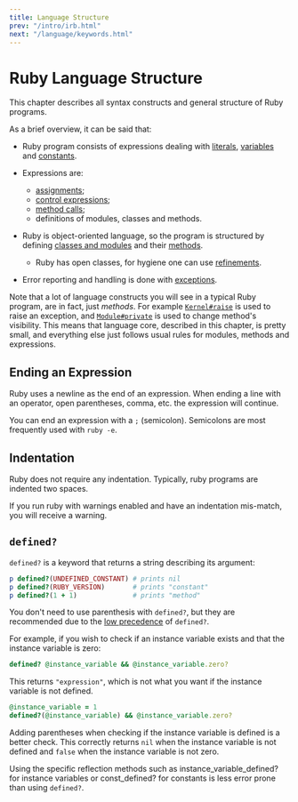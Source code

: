 ```yaml
---
title: Language Structure
prev: "/intro/irb.html"
next: "/language/keywords.html"
---
```


# Ruby Language Structure

This chapter describes all syntax constructs and general structure of
Ruby programs.

As a brief overview, it can be said that:

* Ruby program consists of expressions dealing with
  [literals](language/literals.md),
  [variables](language/variables-constants.md) and
  [constants](language/variables-constants.md#constants).
* Expressions are:
  * [assignments](language/assignment.md);
  * [control expressions](language/control-expressions.md);
  * [method calls](language/methods-call.md);
  * definitions of modules, classes and methods.

* Ruby is object-oriented language, so the program is structured by
  defining [classes and modules](language/modules-classes.md) and their
  [methods](language/methods-def.md).
  * Ruby has open classes, for hygiene one can use
    [refinements](language/refinements.md).

* Error reporting and handling is done with
  [exceptions](language/exceptions.md).

Note that a lot of language constructs you will see in a typical Ruby
program, are in fact, just *methods*. For example <a
href='https://ruby-doc.org/core-2.5.0/Kernel.html#method-i-raise'
class='ruby-doc remote' target='_blank'><code>Kernel#raise</code></a> is
used to raise an exception, and <a
href='https://ruby-doc.org/core-2.5.0/Module.html#method-i-private'
class='ruby-doc remote' target='_blank'><code>Module#private</code></a>
is used to change method's visibility. This means that language core,
described in this chapter, is pretty small, and everything else just
follows usual rules for modules, methods and expressions.



## Ending an Expression

Ruby uses a newline as the end of an expression. When ending a line with
an operator, open parentheses, comma, etc. the expression will continue.

You can end an expression with a `;` (semicolon). Semicolons are most
frequently used with `ruby -e`.

## Indentation

Ruby does not require any indentation. Typically, ruby programs are
indented two spaces.

If you run ruby with warnings enabled and have an indentation mis-match,
you will receive a warning.

## `defined?`

`defined?` is a keyword that returns a string describing its argument:


```ruby
p defined?(UNDEFINED_CONSTANT) # prints nil
p defined?(RUBY_VERSION)       # prints "constant"
p defined?(1 + 1)              # prints "method"
```

You don't need to use parenthesis with `defined?`, but they are
recommended due to the [low precedence](/language/precedence.md) of
`defined?`.

For example, if you wish to check if an instance variable exists and
that the instance variable is zero:


```ruby
defined? @instance_variable && @instance_variable.zero?
```

This returns `"expression"`, which is not what you want if the instance
variable is not defined.


```ruby
@instance_variable = 1
defined?(@instance_variable) && @instance_variable.zero?
```

Adding parentheses when checking if the instance variable is defined is
a better check. This correctly returns `nil` when the instance variable
is not defined and `false` when the instance variable is not zero.

Using the specific reflection methods such as
instance\_variable\_defined? for instance variables or const\_defined?
for constants is less error prone than using `defined?`.

